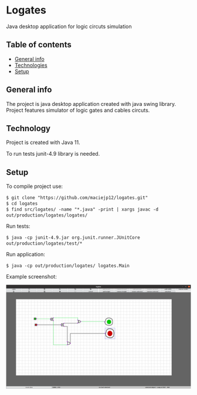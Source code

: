 # Logates
Java desktop application for logic circuts simulation
## Table of contents
* [General info](#general-info)
* [Technologies](#technologies)
* [Setup](#setup)

## General info
The project is java desktop application created with java swing library. Project features simulator of logic gates and cables circuts.
## Technology
Project is created with Java 11.

To run tests junit-4.9 library is needed.
## Setup
To compile project use:
```
$ git clone "https://github.com/maciejp12/logates.git"
$ cd logates
$ find src/logates/ -name "*.java" -print | xargs javac -d out/production/logates/logates/
```
Run tests:
```
$ java -cp junit-4.9.jar org.junit.runner.JUnitCore out/production/logates/test/*
```
Run application:
```
$ java -cp out/production/logates/ logates.Main
```
Example screenshot:

![Application Demo](./images/demo/logatesdemo.png)
